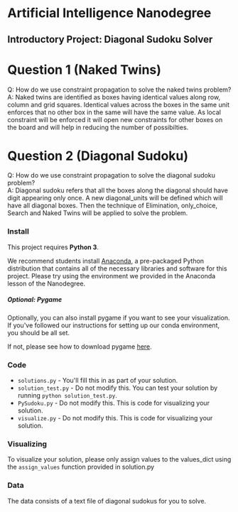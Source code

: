 # Artificial Intelligence Nanodegree
## Introductory Project: Diagonal Sudoku Solver

# Question 1 (Naked Twins)
Q: How do we use constraint propagation to solve the naked twins problem?  
A: Naked twins are identified as boxes having identical values along row, column and grid squares.
Identical values across the boxes in the same unit enforces that no other box in the same will have the same value. As local constraint will be enforced it will open new constraints for other boxes on the board and will help in reducing the number of possibilties.


# Question 2 (Diagonal Sudoku)
Q: How do we use constraint propagation to solve the diagonal sudoku problem?  
A: Diagonal sudoku refers that all the boxes along the diagonal should have digit appearing only once. A new diagonal_units will be defined which will have all diagonal boxes. Then the technique of Elimination, only_choice, Search and Naked Twins will be applied to solve the problem.

### Install

This project requires **Python 3**.

We recommend students install [Anaconda](https://www.continuum.io/downloads), a pre-packaged Python distribution that contains all of the necessary libraries and software for this project. 
Please try using the environment we provided in the Anaconda lesson of the Nanodegree.

##### Optional: Pygame

Optionally, you can also install pygame if you want to see your visualization. If you've followed our instructions for setting up our conda environment, you should be all set.

If not, please see how to download pygame [here](http://www.pygame.org/download.shtml).

### Code

* `solutions.py` - You'll fill this in as part of your solution.
* `solution_test.py` - Do not modify this. You can test your solution by running `python solution_test.py`.
* `PySudoku.py` - Do not modify this. This is code for visualizing your solution.
* `visualize.py` - Do not modify this. This is code for visualizing your solution.

### Visualizing

To visualize your solution, please only assign values to the values_dict using the ```assign_values``` function provided in solution.py

### Data

The data consists of a text file of diagonal sudokus for you to solve.